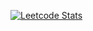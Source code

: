 
[![Leetcode Stats](https://leetcard.jacoblin.cool/danghoangnhan?ext=heatmap)](https://leetcode.com/danghoangnhan)
